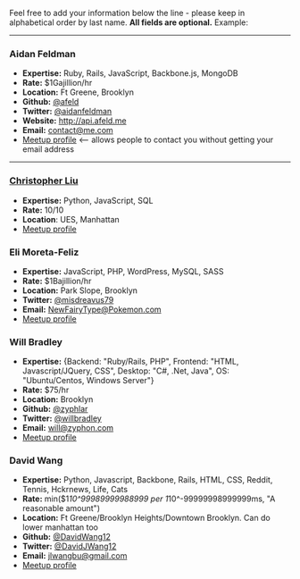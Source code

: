 Feel free to add your information below the line - please keep in alphabetical order by last name.  **All fields are optional.**  Example:

---------------

### Aidan Feldman
* **Expertise:** Ruby, Rails, JavaScript, Backbone.js, MongoDB
* **Rate:** $1Gajillion/hr
* **Location:** Ft Greene, Brooklyn
* **Github:** [@afeld](https://github.com/afeld)
* **Twitter:** [@aidanfeldman](https://twitter.com/aidanfeldman)
* **Website:** http://api.afeld.me
* **Email:** contact@me.com
* [Meetup profile](http://www.meetup.com/hackerhours/members/8818215/) <-- allows people to contact you without getting your email address

----------------

### [Christopher Liu](https://github.com/christopherliu)
* **Expertise:** Python, JavaScript, SQL
* **Rate:** 10/10
* **Location**: UES, Manhattan
* [Meetup profile](http://www.meetup.com/hackerhours/members/7191372/)

### Eli Moreta-Feliz
* **Expertise:** JavaScript, PHP, WordPress, MySQL, SASS
* **Rate:** $1Bajillion/hr
* **Location:** Park Slope, Brooklyn
* **Twitter:** [@misdreavus79](https://twitter.com/misdreavus79)
* **Email:** NewFairyType@Pokemon.com
* [Meetup profile](http://www.meetup.com/hackerhours/members/53714932/)

### Will Bradley
* **Expertise:** {Backend: "Ruby/Rails, PHP", Frontend: "HTML, Javascript/JQuery, CSS", Desktop: "C#, .Net, Java", OS: "Ubuntu/Centos, Windows Server"}
* **Rate:** $75/hr
* **Location:** Brooklyn
* **Github:** [@zyphlar](https://github.com/zyphlar)
* **Twitter:** [@willbradley](https://twitter.com/willbradley)
* **Email:** will@zyphon.com
* [Meetup profile](http://www.meetup.com/hackerhours/members/10922264/)

### David Wang
* **Expertise:** Python, Javascript, Backbone, Rails, HTML, CSS, Reddit, Tennis, Hckrnews, Life, Cats
* **Rate:** min($1*10^99989999988999 per 1*10^-99999998999999ms, "A reasonable amount")
* **Location:** Ft Greene/Brooklyn Heights/Downtown Brooklyn. Can do lower manhattan too
* **Github:** [@DavidWang12](https://github.com/davidwang12)
* **Twitter:** [@DavidJWang12](https://twitter.com/davidjwang12)
* **Email:** jlwangbu@gmail.com
* [Meetup profile](http://www.meetup.com/hackerhours/members/93707082/)
